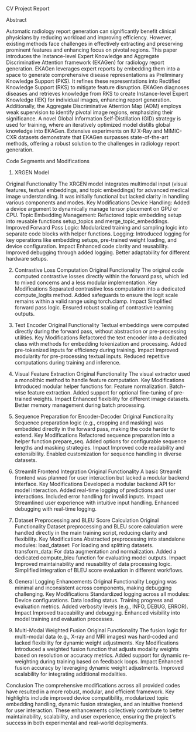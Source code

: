 CV Project Report

Abstract

Automatic radiology report generation can significantly benefit clinical physicians by reducing workload and improving efficiency. However, existing methods face challenges in effectively extracting and preserving prominent features and enhancing focus on pivotal regions. This paper introduces the Instance-level Expert Knowledge and Aggregate Discriminative Attention framework (EKAGen) for radiology report generation. EKAGen leverages expert reports by embedding them into a space to generate comprehensive disease representations as Preliminary Knowledge Support (PKS). It refines these representations into Rectified Knowledge Support (RKS) to mitigate feature disruption. EKAGen diagnoses diseases and retrieves knowledge from RKS to create Instance-level Expert Knowledge (IEK) for individual images, enhancing report generation. Additionally, the Aggregate Discriminative Attention Map (ADM) employs weak supervision to identify pivotal image regions, emphasizing their significance. A novel Global Information Self-Distillation (GID) strategy is used for training, where an iteratively optimized model distills global knowledge into EKAGen. Extensive experiments on IU X-Ray and MIMIC-CXR datasets demonstrate that EKAGen surpasses state-of-the-art methods, offering a robust solution to the challenges in radiology report generation.

Code Segments and Modifications

1. XRGEN Model

Original Functionality The XRGEN model integrates multimodal input (visual features, textual embeddings, and topic embeddings) for advanced medical image understanding. It was initially functional but lacked clarity in handling various components and modes. Key Modifications Device Handling: Added a device argument to dynamically manage tensor placement on GPU or CPU. Topic Embedding Management: Refactored topic embedding setup into reusable functions setup_topics and merge_topic_embeddings. Improved Forward Pass Logic: Modularized training and sampling logic into separate code blocks with helper functions. Logging: Introduced logging for key operations like embedding setups, pre-trained weight loading, and device configuration. Impact Enhanced code clarity and reusability. Improved debugging through added logging. Better adaptability for different hardware setups.

2. Contrastive Loss Computation Original Functionality The original code computed contrastive losses directly within the forward pass, which led to mixed concerns and a less modular implementation. Key Modifications Separated contrastive loss computation into a dedicated compute_logits method. Added safeguards to ensure the logit scale remains within a valid range using torch.clamp. Impact Simplified forward pass logic. Ensured robust scaling of contrastive learning outputs.

3. Text Encoder Original Functionality Textual embeddings were computed directly during the forward pass, without abstraction or pre-processing utilities. Key Modifications Refactored the text encoder into a dedicated class with methods for embedding tokenization and processing. Added pre-tokenized inputs for efficiency during training. Impact Improved modularity for pre-processing textual inputs. Reduced repetitive computations during training and inference.

4. Visual Feature Extraction Original Functionality The visual extractor used a monolithic method to handle feature computation. Key Modifications Introduced modular helper functions for: Feature normalization. Batch-wise feature extraction. Added support for optional fine-tuning of pre-trained weights. Impact Enhanced flexibility for different image datasets. Better memory management during batch processing.

5. Sequence Preparation for Encoder-Decoder Original Functionality Sequence preparation logic (e.g., cropping and masking) was embedded directly in the forward pass, making the code harder to extend. Key Modifications Refactored sequence preparation into a helper function prepare_seq. Added options for configurable sequence lengths and masking strategies. Impact Improved code readability and extensibility. Enabled customization for sequence handling in diverse datasets.

6. Streamlit Frontend Integration Original Functionality A basic Streamlit frontend was planned for user interaction but lacked a modular backend interface. Key Modifications Developed a modular backend API for model interaction. Added real-time logging of predictions and user interactions. Included error handling for invalid inputs. Impact Streamlined user experience with intuitive input handling. Enhanced debugging with real-time logging.

7. Dataset Preprocessing and BLEU Score Calculation Original Functionality Dataset preprocessing and BLEU score calculation were handled directly in the main training script, reducing clarity and flexibility. Key Modifications Abstracted preprocessing into standalone modules: load_dataset: For loading and splitting datasets. transform_data: For data augmentation and normalization. Added a dedicated compute_bleu function for evaluating model outputs. Impact Improved maintainability and reusability of data processing logic. Simplified integration of BLEU score evaluation in different workflows.

8. General Logging Enhancements Original Functionality Logging was minimal and inconsistent across components, making debugging challenging. Key Modifications Standardized logging across all modules: Device configurations. Data loading status. Training progress and evaluation metrics. Added verbosity levels (e.g., INFO, DEBUG, ERROR). Impact Improved traceability and debugging. Enhanced visibility into model training and evaluation processes.

9. Multi-Modal Weighted Fusion Original Functionality The fusion logic for multi-modal data (e.g., X-ray and MRI images) was hard-coded and lacked flexibility for dynamic weight adjustments. Key Modifications Introduced a weighted fusion function that adjusts modality weights based on resolution or accuracy metrics. Added support for dynamic re-weighting during training based on feedback loops. Impact Enhanced fusion accuracy by leveraging dynamic weight adjustments. Improved scalability for integrating additional modalities.

Conclusion The comprehensive modifications across all provided codes have resulted in a more robust, modular, and efficient framework. Key highlights include improved device compatibility, modularized topic embedding handling, dynamic fusion strategies, and an intuitive frontend for user interaction. These enhancements collectively contribute to better maintainability, scalability, and user experience, ensuring the project's success in both experimental and real-world deployments.
